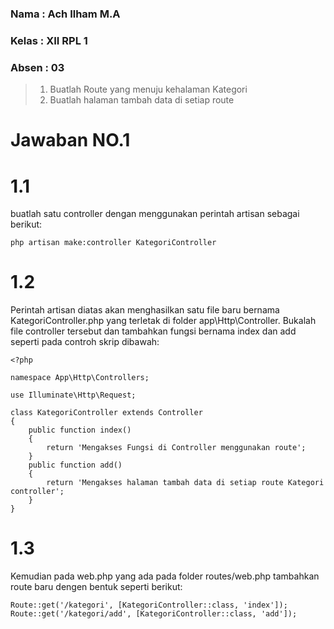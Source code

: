 ### Nama : Ach Ilham M.A
### Kelas : XII RPL 1
### Absen : 03



>1. Buatlah Route yang menuju kehalaman Kategori
>2. Buatlah halaman tambah data di setiap route

# Jawaban NO.1

# 1.1
buatlah satu controller dengan menggunakan perintah artisan sebagai 
berikut:
```
php artisan make:controller KategoriController
```

# 1.2
Perintah artisan diatas akan menghasilkan satu file baru bernama KategoriController.php yang terletak di folder 
app\Http\Controller. Bukalah file controller tersebut dan tambahkan fungsi bernama 
index dan add seperti pada controh skrip dibawah:
```
<?php

namespace App\Http\Controllers;

use Illuminate\Http\Request;

class KategoriController extends Controller
{
    public function index()
    {
        return 'Mengakses Fungsi di Controller menggunakan route';
    }
    public function add()
    {
        return 'Mengakses halaman tambah data di setiap route Kategori controller';
    }
}
```

# 1.3
Kemudian pada web.php yang ada pada folder routes/web.php tambahkan route baru 
dengen bentuk seperti berikut:
```
Route::get('/kategori', [KategoriController::class, 'index']);
Route::get('/kategori/add', [KategoriController::class, 'add']);
```
